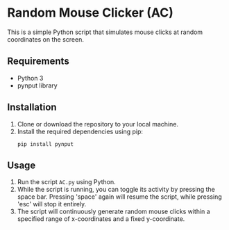# Random Mouse Clicker (AC)

This is a simple Python script that simulates mouse clicks at random coordinates on the screen.

## Requirements
- Python 3
- pynput library

## Installation
1. Clone or download the repository to your local machine.
2. Install the required dependencies using pip:
    ```
    pip install pynput
    ```
## Usage
1. Run the script `AC.py` using Python.
2. While the script is running, you can toggle its activity by pressing the space bar. Pressing 'space' again will resume the script, while pressing 'esc' will stop it entirely.
3. The script will continuously generate random mouse clicks within a specified range of x-coordinates and a fixed y-coordinate.
